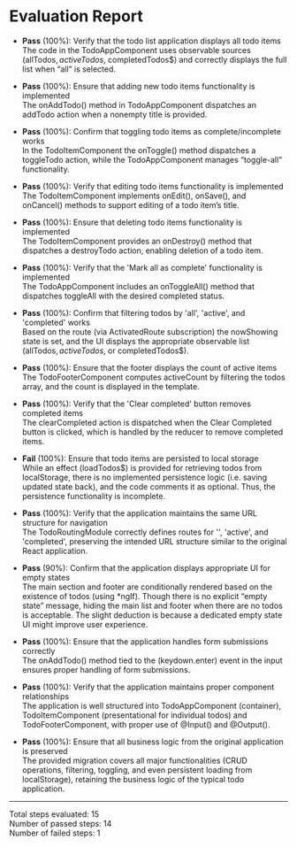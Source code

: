 # Evaluation Report

- **Pass** (100%): Verify that the todo list application displays all todo items  
  The code in the TodoAppComponent uses observable sources (allTodos$, activeTodos$, completedTodos$) and correctly displays the full list when “all” is selected.

- **Pass** (100%): Ensure that adding new todo items functionality is implemented  
  The onAddTodo() method in TodoAppComponent dispatches an addTodo action when a nonempty title is provided.

- **Pass** (100%): Confirm that toggling todo items as complete/incomplete works  
  In the TodoItemComponent the onToggle() method dispatches a toggleTodo action, while the TodoAppComponent manages “toggle-all” functionality.

- **Pass** (100%): Verify that editing todo items functionality is implemented  
  The TodoItemComponent implements onEdit(), onSave(), and onCancel() methods to support editing of a todo item’s title.

- **Pass** (100%): Ensure that deleting todo items functionality is implemented  
  The TodoItemComponent provides an onDestroy() method that dispatches a destroyTodo action, enabling deletion of a todo item.

- **Pass** (100%): Verify that the 'Mark all as complete' functionality is implemented  
  The TodoAppComponent includes an onToggleAll() method that dispatches toggleAll with the desired completed status.

- **Pass** (100%): Confirm that filtering todos by 'all', 'active', and 'completed' works  
  Based on the route (via ActivatedRoute subscription) the nowShowing state is set, and the UI displays the appropriate observable list (allTodos$, activeTodos$, or completedTodos$).

- **Pass** (100%): Ensure that the footer displays the count of active items  
  The TodoFooterComponent computes activeCount by filtering the todos array, and the count is displayed in the template.

- **Pass** (100%): Verify that the 'Clear completed' button removes completed items  
  The clearCompleted action is dispatched when the Clear Completed button is clicked, which is handled by the reducer to remove completed items.

- **Fail** (100%): Ensure that todo items are persisted to local storage  
  While an effect (loadTodos$) is provided for retrieving todos from localStorage, there is no implemented persistence logic (i.e. saving updated state back), and the code comments it as optional. Thus, the persistence functionality is incomplete.

- **Pass** (100%): Verify that the application maintains the same URL structure for navigation  
  The TodoRoutingModule correctly defines routes for '', 'active', and 'completed', preserving the intended URL structure similar to the original React application.

- **Pass** (90%): Confirm that the application displays appropriate UI for empty states  
  The main section and footer are conditionally rendered based on the existence of todos (using *ngIf). Though there is no explicit “empty state” message, hiding the main list and footer when there are no todos is acceptable. The slight deduction is because a dedicated empty state UI might improve user experience.

- **Pass** (100%): Ensure that the application handles form submissions correctly  
  The onAddTodo() method tied to the (keydown.enter) event in the input ensures proper handling of form submissions.

- **Pass** (100%): Verify that the application maintains proper component relationships  
  The application is well structured into TodoAppComponent (container), TodoItemComponent (presentational for individual todos) and TodoFooterComponent, with proper use of @Input() and @Output().

- **Pass** (100%): Ensure that all business logic from the original application is preserved  
  The provided migration covers all major functionalities (CRUD operations, filtering, toggling, and even persistent loading from localStorage), retaining the business logic of the typical todo application.

---

Total steps evaluated: 15  
Number of passed steps: 14  
Number of failed steps: 1